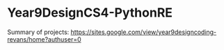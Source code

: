 # Year9DesignCS4-PythonRE

Summary of projects: https://sites.google.com/view/year9designcoding-revans/home?authuser=0
